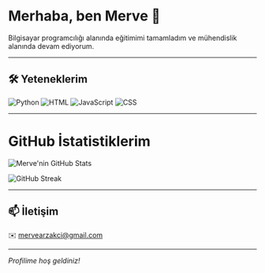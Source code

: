 # Merhaba, ben Merve 👋

Bilgisayar programcılığı alanında eğitimimi tamamladım ve mühendislik alanında devam ediyorum.

---

## 🛠️ Yeteneklerim

![Python](https://img.shields.io/badge/Python-3670A0?style=for-the-badge&logo=python&logoColor=ffdd54) 
![HTML](https://img.shields.io/badge/HTML-E34F26?style=for-the-badge&logo=html5&logoColor=white) 
![JavaScript](https://img.shields.io/badge/JavaScript-F7DF1E?style=for-the-badge&logo=javascript&logoColor=black) 
![CSS](https://img.shields.io/badge/CSS-1572B6?style=for-the-badge&logo=css3&logoColor=white)

---
# GitHub İstatistiklerim

![Merve'nin GitHub Stats](https://github-readme-stats.vercel.app/api?username=mervearzakci&show_icons=true&count_private=true&theme=light)

![GitHub Streak](https://github-readme-streak-stats.herokuapp.com/?user=mervearzakci&theme=light)


---

## 📫 İletişim
✉️ mervearzakci@gmail.com

---

*Profilime hoş geldiniz!*
